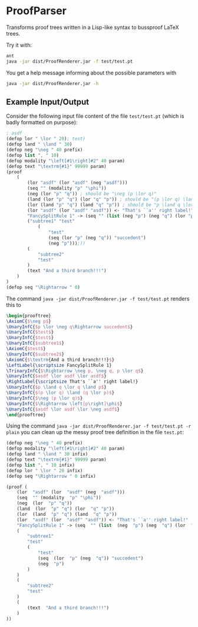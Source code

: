 # ProofParser
Transforms proof trees written in a Lisp-like syntax to bussproof LaTeX trees.

Try it with:

```bash
ant
java -jar dist/ProofRenderer.jar -f test/test.pt
```

You get a help message informing about the possible parameters with

```bash
java -jar dist/ProofRenderer.jar -h
```
	
## Example Input/Output

Consider the following input file content of the file `test/test.pt` (which is badly formatted on purpose):

```lisp
; asdf
(defop lor " \lor " 20); test)
(defop land " \land " 30)
(defop neg "\neg " 40 prefix)
(defop list ", " 10)
(defop modality "\left[#1\right]#2" 40 param)
(defop text "\textrm{#1}" 99999 param)
(proof
    (
        (lor "asdf" (lor "asdf" (neg "asdf")))
        (seq "" (modality "p" "\phi"))
        (neg (lor "p" "q")) ; should be "\neg (p \lor q)"
        (land (lor "p" "q") (lor "q" "p")) ; should be "(p \lor q) \land (q \lor p)"
        (lor (land "p" "q") (land "q" "p")) ; should be "p \land q \lor q \land p"
        (lor "asdf" (lor "asdf" "asdf")) <- "That's ``a'' right label!"
        "FancySplitRule 1" -> (seq "" (list (neg "p") (neg "q") (lor "p" "q")))
        ("subtree1" "test"
            (
            	"test"
            	(seq (lor "p" (neg "q")) "succedent")
            	(neg "p")));))
        (
            "subtree2"
            "test"
        )
        (text "And a third branch!!!")
    )
)
(defop seq "\Rightarrow " 0)
```

The command `java -jar dist/ProofRenderer.jar -f test/test.pt` renders this to

```latex
\begin{prooftree}
\AxiomC{$\neg p$}
\UnaryInfC{$p \lor \neg q\Rightarrow succedent$}
\UnaryInfC{$test$}
\UnaryInfC{$test$}
\UnaryInfC{$subtree1$}
\AxiomC{$test$}
\UnaryInfC{$subtree2$}
\AxiomC{$\textrm{And a third branch!!!}$}
\LeftLabel{\scriptsize FancySplitRule 1}
\TrinaryInfC{$\Rightarrow \neg p, \neg q, p \lor q$}
\UnaryInfC{$asdf \lor asdf \lor asdf$}
\RightLabel{\scriptsize That's ``a'' right label!}
\UnaryInfC{$p \land q \lor q \land p$}
\UnaryInfC{$(p \lor q) \land (q \lor p)$}
\UnaryInfC{$\neg (p \lor q)$}
\UnaryInfC{$\Rightarrow \left[p\right]\phi$}
\UnaryInfC{$asdf \lor asdf \lor \neg asdf$}
\end{prooftree}
```

Using the command `java -jar dist/ProofRenderer.jar -f test/test.pt -r plain` you can clean up the messy proof tree definition in the file `test.pt`:

```lisp
(defop neg "\neg " 40 prefix)
(defop modality "\left[#1\right]#2" 40 param)
(defop land " \land " 30 infix)
(defop text "\textrm{#1}" 99999 param)
(defop list ", " 10 infix)
(defop lor " \lor " 20 infix)
(defop seq "\Rightarrow " 0 infix)

(proof (
	(lor  "asdf" (lor  "asdf" (neg  "asdf")))
	(seq  "" (modality  "p" "\phi"))
	(neg  (lor  "p" "q"))
	(land  (lor  "p" "q") (lor  "q" "p"))
	(lor  (land  "p" "q") (land  "q" "p"))
	(lor  "asdf" (lor  "asdf" "asdf")) <- "That's ``a'' right label!"
	"FancySplitRule 1" -> (seq  "" (list  (neg  "p") (neg  "q") (lor  "p" "q")))
	(
		"subtree1"
		"test"
		(
			"test"
			(seq  (lor  "p" (neg  "q")) "succedent")
			(neg  "p")
		)
	)
	(
		"subtree2"
		"test"
	)
	(
		(text  "And a third branch!!!")
	)
))
```
